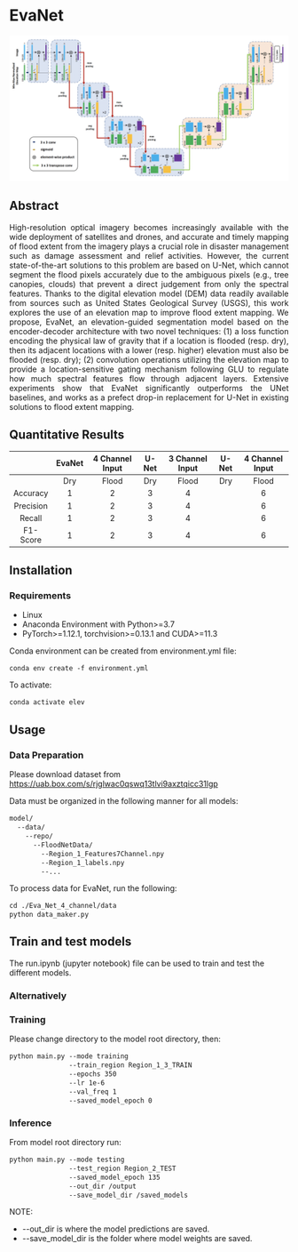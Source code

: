 # EvaNet

![alt text](https://github.com/mtsami/EvaNet/blob/master/architecture.png?raw=true)

## Abstract
<p align="justify">
High-resolution optical imagery becomes increasingly
available with the wide deployment of satellites and drones,
and accurate and timely mapping of flood extent from the
imagery plays a crucial role in disaster management such
as damage assessment and relief activities. However, the
current state-of-the-art solutions to this problem are based
on U-Net, which cannot segment the flood pixels accurately
due to the ambiguous pixels (e.g., tree canopies,
clouds) that prevent a direct judgement from only the spectral
features. Thanks to the digital elevation model (DEM)
data readily available from sources such as United States
Geological Survey (USGS), this work explores the use of
an elevation map to improve flood extent mapping. We
propose, EvaNet, an elevation-guided segmentation model
based on the encoder-decoder architecture with two novel
techniques: (1) a loss function encoding the physical law of
gravity that if a location is flooded (resp. dry), then its adjacent
locations with a lower (resp. higher) elevation must
also be flooded (resp. dry); (2) convolution operations utilizing
the elevation map to provide a location-sensitive gating
mechanism following GLU to regulate how much spectral
features flow through adjacent layers. Extensive experiments
show that EvaNet significantly outperforms the UNet
baselines, and works as a prefect drop-in replacement
for U-Net in existing solutions to flood extent mapping.
</p>

## Quantitative Results

|          | EvaNet | 4 Channel Input | U-Net  | 3 Channel Input | U-Net | 4 Channel Input |
|   :---:  | :---:  |     :---:       | :---:  |     :---:       | :---: |      :---:      |
|          |  Dry   |     Flood       |  Dry   |     Flood       |  Dry  |      Flood      |
| Accuracy | 1      |     2           |  3     |    4            |       |   6             |
| Precision | 1      |     2           |  3     |    4            |       |   6             |
| Recall | 1      |     2           |  3     |    4            |       |   6             |
| F1-Score | 1      |     2           |  3     |    4            |       |   6             |



## Installation
### Requirements
* Linux
* Anaconda Environment with Python>=3.7
* PyTorch>=1.12.1, torchvision>=0.13.1 and CUDA>=11.3

Conda environment can be created from environment.yml file: 
```
conda env create -f environment.yml
```
To activate: 
```
conda activate elev
```

## Usage
### Data Preparation
Please download dataset from https://uab.box.com/s/rjglwac0qswq13tlvi9axztqicc31lgp

Data must be organized in the following manner for all models:
```
model/
  --data/
    --repo/
      --FloodNetData/
        --Region_1_Features7Channel.npy
        --Region_1_labels.npy
        --...
```

To process data for EvaNet, run the following:
```
cd ./Eva_Net_4_channel/data
python data_maker.py
```

## Train and test models
The run.ipynb (jupyter notebook) file can be used to train and test the different models.


### Alternatively
### Training
Please change directory to the model root directory, then:
```
python main.py --mode training
               --train_region Region_1_3_TRAIN
               --epochs 350
               --lr 1e-6
               --val_freq 1
               --saved_model_epoch 0
```


### Inference
From model root directory run: 
```
python main.py --mode testing
               --test_region Region_2_TEST
               --saved_model_epoch 135
               --out_dir /output
               --save_model_dir /saved_models
```
NOTE:
- --out_dir is where the model predictions are saved.
- --save_model_dir is the folder where model weights are saved.
